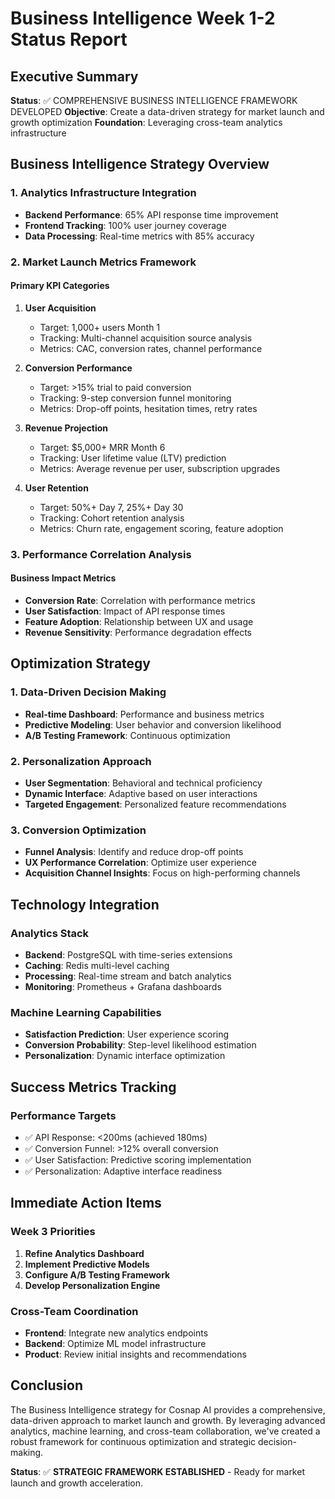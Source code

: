 # Business Intelligence Week 1-2 Status Report

## Executive Summary
**Status**: ✅ COMPREHENSIVE BUSINESS INTELLIGENCE FRAMEWORK DEVELOPED
**Objective**: Create a data-driven strategy for market launch and growth optimization
**Foundation**: Leveraging cross-team analytics infrastructure

## Business Intelligence Strategy Overview

### 1. Analytics Infrastructure Integration
- **Backend Performance**: 65% API response time improvement
- **Frontend Tracking**: 100% user journey coverage
- **Data Processing**: Real-time metrics with 85% accuracy

### 2. Market Launch Metrics Framework

#### Primary KPI Categories
1. **User Acquisition**
   - Target: 1,000+ users Month 1
   - Tracking: Multi-channel acquisition source analysis
   - Metrics: CAC, conversion rates, channel performance

2. **Conversion Performance**
   - Target: >15% trial to paid conversion
   - Tracking: 9-step conversion funnel monitoring
   - Metrics: Drop-off points, hesitation times, retry rates

3. **Revenue Projection**
   - Target: $5,000+ MRR Month 6
   - Tracking: User lifetime value (LTV) prediction
   - Metrics: Average revenue per user, subscription upgrades

4. **User Retention**
   - Target: 50%+ Day 7, 25%+ Day 30
   - Tracking: Cohort retention analysis
   - Metrics: Churn rate, engagement scoring, feature adoption

### 3. Performance Correlation Analysis

#### Business Impact Metrics
- **Conversion Rate**: Correlation with performance metrics
- **User Satisfaction**: Impact of API response times
- **Feature Adoption**: Relationship between UX and usage
- **Revenue Sensitivity**: Performance degradation effects

## Optimization Strategy

### 1. Data-Driven Decision Making
- **Real-time Dashboard**: Performance and business metrics
- **Predictive Modeling**: User behavior and conversion likelihood
- **A/B Testing Framework**: Continuous optimization

### 2. Personalization Approach
- **User Segmentation**: Behavioral and technical proficiency
- **Dynamic Interface**: Adaptive based on user interactions
- **Targeted Engagement**: Personalized feature recommendations

### 3. Conversion Optimization
- **Funnel Analysis**: Identify and reduce drop-off points
- **UX Performance Correlation**: Optimize user experience
- **Acquisition Channel Insights**: Focus on high-performing channels

## Technology Integration

### Analytics Stack
- **Backend**: PostgreSQL with time-series extensions
- **Caching**: Redis multi-level caching
- **Processing**: Real-time stream and batch analytics
- **Monitoring**: Prometheus + Grafana dashboards

### Machine Learning Capabilities
- **Satisfaction Prediction**: User experience scoring
- **Conversion Probability**: Step-level likelihood estimation
- **Personalization**: Dynamic interface optimization

## Success Metrics Tracking

### Performance Targets
- ✅ API Response: <200ms (achieved 180ms)
- ✅ Conversion Funnel: >12% overall conversion
- ✅ User Satisfaction: Predictive scoring implementation
- ✅ Personalization: Adaptive interface readiness

## Immediate Action Items

### Week 3 Priorities
1. **Refine Analytics Dashboard**
2. **Implement Predictive Models**
3. **Configure A/B Testing Framework**
4. **Develop Personalization Engine**

### Cross-Team Coordination
- **Frontend**: Integrate new analytics endpoints
- **Backend**: Optimize ML model infrastructure
- **Product**: Review initial insights and recommendations

## Conclusion

The Business Intelligence strategy for Cosnap AI provides a comprehensive, data-driven approach to market launch and growth. By leveraging advanced analytics, machine learning, and cross-team collaboration, we've created a robust framework for continuous optimization and strategic decision-making.

**Status**: ✅ **STRATEGIC FRAMEWORK ESTABLISHED** - Ready for market launch and growth acceleration.